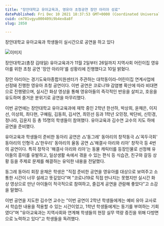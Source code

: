 ```yaml
---
title: "장안대학교 유아교육과, 영유아 초청공연 장안 아리아 성료"
datePublished: Fri Dec 10 2021 18:37:53 GMT+0000 (Coordinated Universal Time)
cuid: cm701vgyu000409i9b4ex8a8f
slug: 2850

---
```



장안대학교 유아교육과 학생들이 실시간으로 공연을 하고 있다

![이미지](https://cdn.hashnode.com/res/hashnode/image/upload/v1739252232336/11ea3c9e-f58f-476f-9aa0-23d35e05f58e.jpeg)

장안대학교(총장 김태일) 유아교육과가 11월 2일부터 26일까지 지역사회 어린이집 영유아를 위한 초청 공연 '장안 아리아'를 성황리에 진행했다고 10일 밝혔다.

장안 아리아는 경기도육아종합지원센터가 주관하는 대학동이라-어린이집 연계사업에 선정돼 진행한 영유아 초청 공연이다. 이번 공연은 코로나19 감염병 확산에 따라 비대면으로 진행됐으며, 실시간 화상 영상을 통해 영유아들의 즉각적인 반응을 살피고, 호응을 유도하며 즐거운 분위기로 공연을 마무리했다.

이번 공연에는 장안대학교 유아교육과에 재학 중인 2학년 한선하, 박상희, 윤채은, 이지선, 이상희, 최다현, 구혜림, 김동희, 김서연, 최민선 등과 1학년 오민정, 박단비, 신민경, 정나라, 김윤지 등 총 15명의 학생들이 참여했다. 유아교육과 김수연 교수의 지도 하에 공연을 준비했다.

유아교육과 학생들이 준비한 동아리 공연은 △'동그레' 동아리의 창작동극 △'꼭두극회' 동아리의 인형극 △'한우리' 동아리의 율동 공연 △'해결사 아리와 리아' 창작극 등 4번의 공연이다. 특히 창작극 '해결사 아리와 리아'는 동물 캐릭터를 등장인물로 선정해 유아들의 흥미를 유발하고, 일상생활 속에서 겪을 수 있는 편식 등 식습관, 친구와 갈등 상황 등을 주제로 문제를 해결하는 유익한 내용을 전달했다.

동그레 동아리 회장 윤채은 학생은 "직접 준비한 공연을 영유아를 대상으로 보여주고 소통한 시간이 너무 설레고 뜻깊었다"며 "코로나19로 직접 만나지는 못했지만 실시간 화상 영상으로 만난 아이들이 적극적으로 참여하고, 즐겁게 공연을 관람해 좋았다"고 소감을 말했다.

이번 공연을 지도한 김수연 교수는 "이번 공연이 2학년 학생들에게는 예비 유아 교사로서 학습한 내용을 적용할 수 있는 시간이었고, 1학년 학생들에게는 동기를 부여하는 기회였다"며 "유아교육과는 지역사회와 연계해 학생들의 현장 실무 역량 증진을 위해 다방면으로 노력하고 있다"고 학생들을 독려했다.